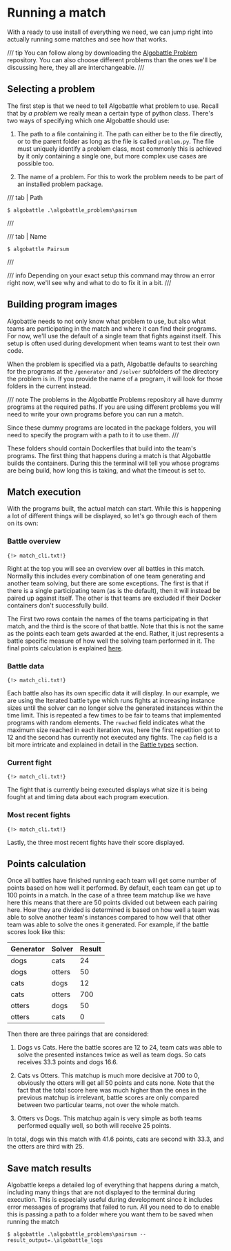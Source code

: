 
# Running a match

With a ready to use install of everything we need, we can jump right into actually running some matches and see how that
works.

/// tip
You can follow along by downloading the [Algobattle Problem](https://github.com/Benezivas/algobattle-problems)
repository. You can also choose different problems than the ones we'll be discussing here, they all are interchangeable.
///

## Selecting a problem

The first step is that we need to tell Algobattle what problem to use. Recall that by _a problem_ we really mean a
certain type of python class. There's two ways of specifying which one Algobattle should use:

1. The path to a file containing it. The path can either be to the file directly, or to the parent folder
as long as the file is called `problem.py`. The file must uniquely identify a problem class, most commonly this is
achieved by it only containing a single one, but more complex use cases are possible too.

2. The name of a problem. For this to work the problem needs to be part of an installed problem package.

/// tab | Path
<div class="termy">

```console
$ algobattle .\algobattle_problems\pairsum
```

</div>

///

/// tab | Name
<div class="termy">

```console
$ algobattle Pairsum
```

</div>
///

/// info
Depending on your exact setup this command may throw an error right now, we'll see why and what to do to fix it in a
bit.
///

## Building program images

Algobattle needs to not only know what problem to use, but also what teams are participating in the match and where it
can find their programs. For now, we'll use the default of a single team that fights against itself. This setup is often
used during development when teams want to test their own code.

When the problem is specified via a path, Algobattle defaults to searching for the programs at the `/generator` and
`/solver` subfolders of the directory the problem is in. If you provide the name of a program, it will look for those
folders in the current instead.

/// note
The problems in the Algobattle Problems repository all have dummy programs at the required paths. If you are using
different problems you will need to write your own programs before you can run a match.

Since these dummy programs are located in the package folders, you will need to specify the program with a path to it to
use them.
///

These folders should contain Dockerfiles that build into the team's programs. The first thing that happens during a
match is that Algobattle builds the containers. During this the terminal will tell you whose programs are being build,
how long this is taking, and what the timeout is set to.

## Match execution

With the programs built, the actual match can start. While this is happening a lot of different things will be
displayed, so let's go through each of them on its own:

### Battle overview

```console hl_lines="2-11"
{!> match_cli.txt!}
```

Right at the top you will see an overview over all battles in this match. Normally this includes every combination of
one team generating and another team solving, but there are some exceptions. The first is that if there is a single
participating team (as is the default), then it will instead be paired up against itself. The other is that teams are
excluded if their Docker containers don't successfully build.

The First two rows contain the names of the teams participating in that match, and the third is the score of that
battle. Note that this is not the same as the points each team gets awarded at the end. Rather, it just represents a
battle specific measure of how well the solving team performed in it. The final points calculation is explained
[here](#points-calculation).

### Battle data

```console hl_lines="14-15"
{!> match_cli.txt!}
```

Each battle also has its own specific data it will display. In our example, we are using the Iterated battle type which
runs fights at increasing instance sizes until the solver can no longer solve the generated instances within the time
limit. This is repeated a few times to be fair to teams that implemented programs with random elements. The `reached`
field indicates what the maximum size reached in each iteration was, here the first repetition got to 12 and the second
has currently not executed any fights. The `cap` field is a bit more intricate and explained in detail in the
[Battle types](battle_types.md) section.

### Current fight

```console hl_lines="17-19"
{!> match_cli.txt!}
```

The fight that is currently being executed displays what size it is being fought at and timing data about each program
execution.

### Most recent fights

```console hl_lines="21-29"
{!> match_cli.txt!}
```

Lastly, the three most recent fights have their score displayed.

## Points calculation

Once all battles have finished running each team will get some number of points based on how well it performed. By
default, each team can get up to 100 points in a match. In the case of a three team matchup like we have here this means
that there are 50 points divided out between each pairing here. How they are divided is determined is based on how well
a team was able to solve another team's instances compared to how well that other team was able to solve the ones it
generated. For example, if the battle scores look like this:

| Generator |  Solver | Result |
|-----------|---------|--------|
|    dogs   |   cats  |     24 |
|    dogs   | otters  |     50 |
|    cats   |   dogs  |     12 |
|    cats   | otters  |    700 |
|  otters   |   dogs  |     50 |
|  otters   |   cats  |      0 |

Then there are three pairings that are considered:

1. Dogs vs Cats. Here the battle scores are 12 to 24, team cats was able to solve the presented instances twice as well
as team dogs. So cats receives 33.3 points and dogs 16.6.

2. Cats vs Otters. This matchup is much more decisive at 700 to 0, obviously the otters will get all 50 points and cats
none. Note that the fact that the total score here was much higher than the ones in the previous matchup is irrelevant,
battle scores are only compared between two particular teams, not over the whole match.

3. Otters vs Dogs. This matchup again is very simple as both teams performed equally well, so both will receive 25
points.

In total, dogs win this match with 41.6 points, cats are second with 33.3, and the otters are third with 25.

## Save match results

Algobattle keeps a detailed log of everything that happens during a match, including many things that are not displayed
to the terminal during execution. This is especially useful during development since it includes error messages of
programs that failed to run. All you need to do to enable this is passing a path to a folder where you want them to be
saved when running the match

<div class="termy">

```console
$ algobattle .\algobattle_problems\pairsum --result_output=.\algobattle_logs
```

</div>

